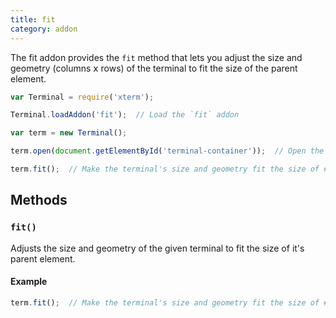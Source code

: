 ```yaml
---
title: fit
category: addon
---
```


The fit addon provides the `fit` method that lets you adjust the size and geometry (columns 𝗑 rows) of the terminal to fit the size of the parent element.

```javascript
var Terminal = require('xterm');

Terminal.loadAddon('fit');  // Load the `fit` addon

var term = new Terminal();

term.open(document.getElementById('terminal-container'));  // Open the terminal in #terminal-container

term.fit();  // Make the terminal's size and geometry fit the size of #terminal-container
```

## Methods

### `fit()`

Adjusts the size and geometry of the given terminal to fit the size of it's parent element.

#### Example

```javascript
term.fit();  // Make the terminal's size and geometry fit the size of #terminal-container
```
